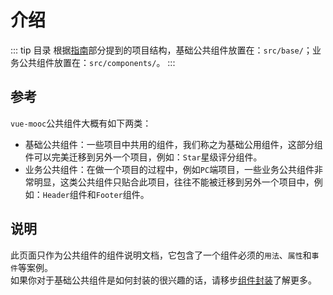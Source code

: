 # 介绍
::: tip 目录
根据[指南](/guide/)部分提到的项目结构，基础公共组件放置在：`src/base/`；业务公共组件放置在：`src/components/`。
:::

## 参考
`vue-mooc`公共组件大概有如下两类：
* 基础公共组件：一些项目中共用的组件，我们称之为基础公用组件，这部分组件可以完美迁移到另外一个项目，例如：`Star`星级评分组件。
* 业务公共组件：在做一个项目的过程中，例如`PC`端项目，一些业务公共组件非常明显，这类公共组件只贴合此项目，往往不能被迁移到另外一个项目中，例如：`Header`组件和`Footer`组件。

## 说明
此页面只作为公共组件的组件说明文档，它包含了一个组件必须的`用法`、`属性`和`事件`等案例。<br/>
如果你对于基础公共组件是如何封装的很兴趣的话，请移步[组件封装](/guide/components/)了解更多。
